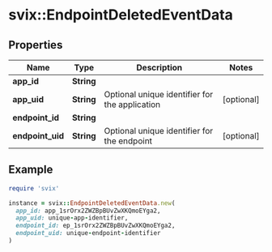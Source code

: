 # svix::EndpointDeletedEventData

## Properties

| Name | Type | Description | Notes |
| ---- | ---- | ----------- | ----- |
| **app_id** | **String** |  |  |
| **app_uid** | **String** | Optional unique identifier for the application | [optional] |
| **endpoint_id** | **String** |  |  |
| **endpoint_uid** | **String** | Optional unique identifier for the endpoint | [optional] |

## Example

```ruby
require 'svix'

instance = svix::EndpointDeletedEventData.new(
  app_id: app_1srOrx2ZWZBpBUvZwXKQmoEYga2,
  app_uid: unique-app-identifier,
  endpoint_id: ep_1srOrx2ZWZBpBUvZwXKQmoEYga2,
  endpoint_uid: unique-endpoint-identifier
)
```

